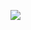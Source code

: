 <a href="https://blog.naver.com/zhdlqkddnf" target="_blank"><img src="https://img.shields.io/badge/#E71D29-2DB400?style=flat-square&logo=로고&logoColor=2DB400"/></a>


<!--
**hhaggang22/hhaggang22** is a ✨ _special_ ✨ repository because its `README.md` (this file) appears on your GitHub profile.

Here are some ideas to get you started:

- 🔭 I’m currently working on ...
- 🌱 I’m currently learning ...
- 👯 I’m looking to collaborate on ...
- 🤔 I’m looking for help with ...
- 💬 Ask me about ...
- 📫 How to reach me: ...
- 😄 Pronouns: ...
- ⚡ Fun fact: ...
-->
